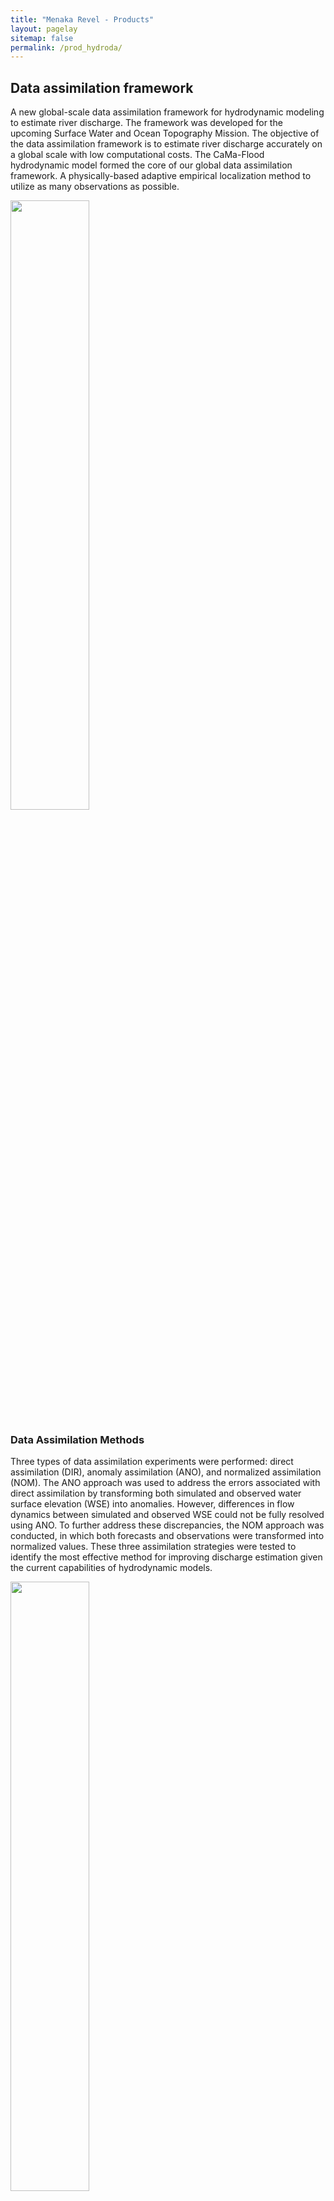 ```yaml
---
title: "Menaka Revel - Products"
layout: pagelay
sitemap: false
permalink: /prod_hydroda/
---
```


## Data assimilation framework
A new global-scale data assimilation framework for hydrodynamic modeling to estimate river discharge. The framework was developed for the upcoming Surface Water and Ocean Topography Mission. The objective of the data assimilation framework is to estimate river discharge accurately on a global scale with low computational costs. The CaMa-Flood hydrodynamic model formed the core of our global data assimilation framework. A physically-based adaptive empirical localization method to utilize as many observations as possible.

<img src="{{ site.url }}{{ site.baseurl }}/images/prodpic/prod_hydroda.jpg" width="50%" height="50%"/>

### Data Assimilation Methods
Three types of data assimilation experiments were performed: direct assimilation (DIR), anomaly assimilation (ANO), and normalized assimilation (NOM). The ANO approach was used to address the errors associated with direct assimilation by transforming both simulated and observed water surface elevation (WSE) into anomalies. However, differences in flow dynamics between simulated and observed WSE could not be fully resolved using ANO. To further address these discrepancies, the NOM approach was conducted, in which both forecasts and observations were transformed into normalized values. These three assimilation strategies were tested to identify the most effective method for improving discharge estimation given the current capabilities of hydrodynamic models.

<img src="{{ site.url }}{{ site.baseurl }}/images/prodpic/prod_damethod.jpg" width="50%" height="50%"/>


### Global Data Assimilation
Assimilation was found to perform effectively in large rivers, particularly in downstream regions, due to the frequent correction of upstream discharge. Assimilation efficiency was strongly influenced by two primary factors: the correction of local state variables and the adjustment of upstream inflow. Higher efficiency was observed in rivers located at higher latitudes and in large continental-scale rivers.

<img src="{{ site.url }}{{ site.baseurl }}/images/prodpic/prod_globnseai.jpg" width="30%" height="30%"/>


<img src="{{ site.url }}{{ site.baseurl }}/images/prodpic/prod_bestdamethod.jpg" width="30%" height="30%"/>

